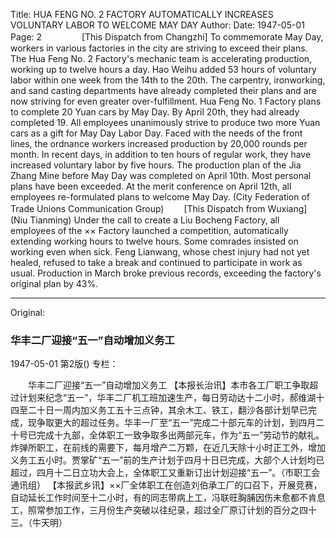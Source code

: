 Title: HUA FENG NO. 2 FACTORY AUTOMATICALLY INCREASES VOLUNTARY LABOR TO WELCOME MAY DAY
Author:
Date: 1947-05-01
Page: 2
　　
　　[This Dispatch from Changzhi] To commemorate May Day, workers in various factories in the city are striving to exceed their plans. The Hua Feng No. 2 Factory's mechanic team is accelerating production, working up to twelve hours a day. Hao Weihu added 53 hours of voluntary labor within one week from the 14th to the 20th. The carpentry, ironworking, and sand casting departments have already completed their plans and are now striving for even greater over-fulfillment. Hua Feng No. 1 Factory plans to complete 20 Yuan cars by May Day. By April 20th, they had already completed 19. All employees unanimously strive to produce two more Yuan cars as a gift for May Day Labor Day. Faced with the needs of the front lines, the ordnance workers increased production by 20,000 rounds per month. In recent days, in addition to ten hours of regular work, they have increased voluntary labor by five hours. The production plan of the Jia Zhang Mine before May Day was completed on April 10th. Most personal plans have been exceeded. At the merit conference on April 12th, all employees re-formulated plans to welcome May Day. (City Federation of Trade Unions Communication Group)
　　[This Dispatch from Wuxiang] (Niu Tianming) Under the call to create a Liu Bocheng Factory, all employees of the ×× Factory launched a competition, automatically extending working hours to twelve hours. Some comrades insisted on working even when sick. Feng Lianwang, whose chest injury had not yet healed, refused to take a break and continued to participate in work as usual. Production in March broke previous records, exceeding the factory's original plan by 43%.



<hr /> 

Original: 


### 华丰二厂迎接“五一”自动增加义务工

1947-05-01
第2版()
专栏：

　　华丰二厂迎接“五一”自动增加义务工
    【本报长治讯】本市各工厂职工争取超过计划来纪念“五一”，华丰二厂机工班加速生产，每日劳动达十二小时，郝维湖十四至二十日一周内加义务工五十三点钟，其余木工、铁工，翻沙各部计划早已完成，现争取更大的超过任务。华丰一厂至“五一”完成二十部元车的计划，到四月二十号已完成十九部，全体职工一致争取多出两部元车，作为“五一”劳动节的献礼。炸弹所职工，在前线的需要下，每月增产二万颗，在近几天除十小时正工外，增加义务工五小时。贾掌矿“五一”前的生产计划于四月十日已完成，大部个人计划均已超过，四月十二日立功大会上，全体职工又重新订出计划迎接“五一”。（市职工会通讯组）
    【本报武乡讯】××厂全体职工在创造刘伯承工厂的口召下，开展竞赛，自动延长工作时间至十二小时，有的同志带病上工，冯联旺胸脯因伤未愈都不肯息工，照常参加工作，三月份生产突破以往纪录，超过全厂原订计划的百分之四十三。（牛天明）
